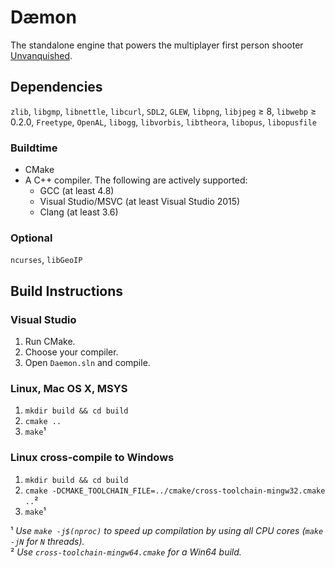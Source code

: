 # Dæmon

The standalone engine that powers the multiplayer first person shooter [Unvanquished](https://github.com/Unvanquished/Unvanquished).

## Dependencies

`zlib`, `libgmp`, `libnettle`, `libcurl`, `SDL2`, `GLEW`, `libpng`, `libjpeg` ≥ 8, `libwebp` ≥ 0.2.0, `Freetype`, `OpenAL`, `libogg`, `libvorbis`, `libtheora`, `libopus`, `libopusfile`

### Buildtime

- CMake
- A C++ compiler. The following are actively supported:
  - GCC (at least 4.8)
  - Visual Studio/MSVC (at least Visual Studio 2015)
  - Clang (at least 3.6)

### Optional 

`ncurses`, `libGeoIP`

## Build Instructions
### Visual Studio

  1. Run CMake.
  2. Choose your compiler.
  3. Open `Daemon.sln` and compile.

### Linux, Mac OS X, MSYS

  1. `mkdir build && cd build`
  2. `cmake ..`
  3. `make`¹

### Linux cross-compile to Windows

  1. `mkdir build && cd build`
  2. `cmake -DCMAKE_TOOLCHAIN_FILE=../cmake/cross-toolchain-mingw32.cmake ..`²
  3. `make`¹

¹ *Use `make -j$(nproc)` to speed up compilation by using all CPU cores (`make -jN` for `N` threads).*  
² *Use `cross-toolchain-mingw64.cmake` for a Win64 build.*
